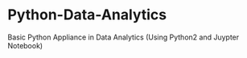 # Python-Data-Analytics
Basic Python Appliance in Data Analytics (Using Python2 and Juypter Notebook)

